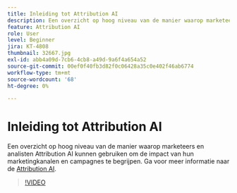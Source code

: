 ```yaml
---
title: Inleiding tot Attribution AI
description: Een overzicht op hoog niveau van de manier waarop marketeers en analisten Attribution AI kunnen gebruiken om de impact van hun marketingkanalen en campagnes te begrijpen.
feature: Attribution AI
role: User
level: Beginner
jira: KT-4808
thumbnail: 32667.jpg
exl-id: abb4a09d-7cb6-4cb8-a49d-9a6f4a654a52
source-git-commit: 00ef0f40fb3d82f0c06428a35c0e402f46ab6774
workflow-type: tm+mt
source-wordcount: '68'
ht-degree: 0%

---
```


# Inleiding tot Attribution AI

Een overzicht op hoog niveau van de manier waarop marketeers en analisten Attribution AI kunnen gebruiken om de impact van hun marketingkanalen en campagnes te begrijpen. Ga voor meer informatie naar de [Attribution AI](https://experienceleague.adobe.com/docs/experience-platform/intelligent-services/attribution-ai/overview.html).

>[!VIDEO](https://video.tv.adobe.com/v/32667?learn=on)
